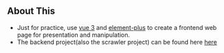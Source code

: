 ## About This
- Just for practice, use [vue 3](https://vuejs.org/) and [element-plus](https://element-plus.org/en-US/) to create a frontend web page for presentation and manipulation.
- The backend project(also the scrawler project) can be found here [here](https://github.com/jcylele/python-crawler)
